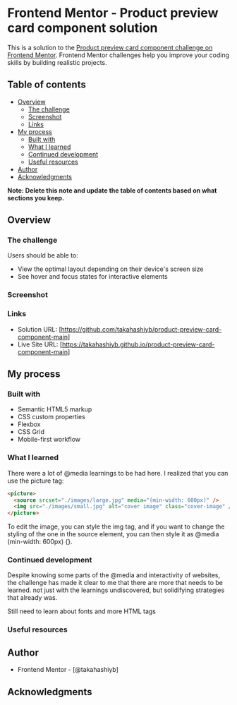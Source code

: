 # Frontend Mentor - Product preview card component solution

This is a solution to the [Product preview card component challenge on Frontend Mentor](https://www.frontendmentor.io/challenges/product-preview-card-component-GO7UmttRfa). Frontend Mentor challenges help you improve your coding skills by building realistic projects.

## Table of contents

- [Overview](#overview)
  - [The challenge](#the-challenge)
  - [Screenshot](#screenshot)
  - [Links](#links)
- [My process](#my-process)
  - [Built with](#built-with)
  - [What I learned](#what-i-learned)
  - [Continued development](#continued-development)
  - [Useful resources](#useful-resources)
- [Author](#author)
- [Acknowledgments](#acknowledgments)

**Note: Delete this note and update the table of contents based on what sections you keep.**

## Overview

### The challenge

Users should be able to:

- View the optimal layout depending on their device's screen size
- See hover and focus states for interactive elements

### Screenshot

### Links

- Solution URL: [https://github.com/takahashiyb/product-preview-card-component-main]
- Live Site URL: [https://takahashiyb.github.io/product-preview-card-component-main]

## My process

### Built with

- Semantic HTML5 markup
- CSS custom properties
- Flexbox
- CSS Grid
- Mobile-first workflow

### What I learned

There were a lot of @media learnings to be had here. I realized that you can use the picture tag:

```html
<picture>
  <source srcset="./images/large.jpg" media="(min-width: 600px)" />
  <img src="./images/small.jpg" alt="cover image" class="cover-image" />
</picture>
```

To edit the image, you can style the img tag, and if you want to change the styling of the one in the source element, you can then style it as @media (min-width: 600px) {}.

### Continued development

Despite knowing some parts of the @media and interactivity of websites, the challenge has made it clear to me that there are more that needs to be learned. not just with the learnings undiscovered, but solidifying strategies that already was.

Still need to learn about fonts and more HTML tags

### Useful resources

## Author

- Frontend Mentor - [@takahashiyb]

## Acknowledgments
